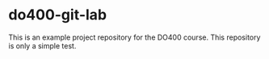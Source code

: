 # do400-git-lab

This is an example project repository for the DO400 course.
This repository is only a simple test.